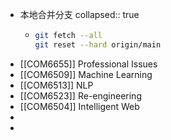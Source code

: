 - 本地合并分支
  collapsed:: true
	- ```sh
	  git fetch --all
	  git reset --hard origin/main
	  ```
- [[COM6655]] Professional Issues
- [[COM6509]] Machine Learning
- [[COM6513]] NLP
- [[COM6523]] Re-engineering
- [[COM6504]] Intelligent Web
-
-